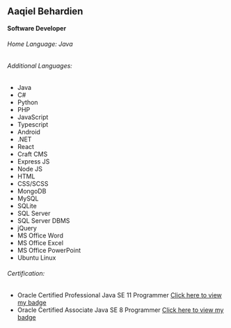 ## Aaqiel Behardien
**Software Developer**

###### Home Language: Java

###### Additional Languages:
- Java
- C#
- Python
- PHP
- JavaScript
- Typescript
- Android
- .NET
- React
- Craft CMS
- Express JS
- Node JS
- HTML
- CSS/SCSS
- MongoDB
- MySQL
- SQLite
- SQL Server
- SQL Server DBMS
- jQuery
- MS Office Word
- MS Office Excel
- MS Office PowerPoint
- Ubuntu Linux

###### Certification:
- Oracle Certified Professional Java SE 11 Programmer [Click here to view my badge](https://www.credly.com/badges/41aa7e8d-4015-4c00-95c2-033a2f53e2c6)
- Oracle Certified Associate Java SE 8 Programmer [Click here to view my badge](https://www.credly.com/badges/8a1d7904-19c4-4607-b7df-cd1e6d4496f4)
